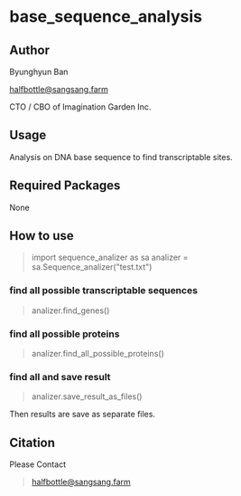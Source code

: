 # base_sequence_analysis

## Author
Byunghyun Ban

halfbottle@sangsang.farm

CTO / CBO of Imagination Garden Inc.


## Usage
Analysis on DNA base sequence to find transcriptable sites.

## Required Packages
None

## How to use

> import sequence_analizer as sa
> analizer = sa.Sequence_analizer("test.txt")

### find all possible transcriptable sequences
> analizer.find_genes()

### find all possible proteins
> analizer.find_all_possible_proteins()


### find all and save result
> analizer.save_result_as_files()

Then results are save as separate files.

## Citation
Please Contact
>halfbottle@sangsang.farm